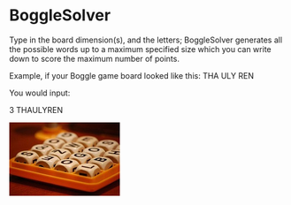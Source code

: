 # BoggleSolver

Type in the board dimension(s), and the letters; BoggleSolver generates all the possible words up to a maximum specified size which you can write down to score the maximum number of points.

Example, if your Boggle game board looked like this:
THA
ULY
REN

You would input:

3
THAULYREN

![BogglePicture](https://github.com/KeatonMacLeod/BoggleSolver/blob/master/BoggleBoard.jpg)
